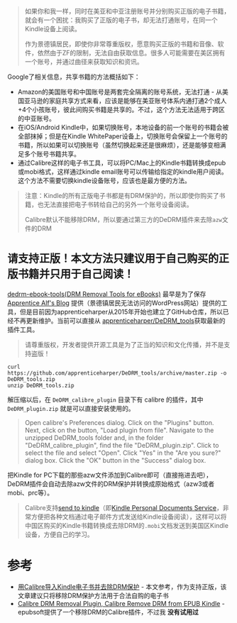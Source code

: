 > 如果你和我一样，同时在美亚和中亚注册账号并分别购买正版的电子书籍，就会有一个困扰：我购买了正版的电子书，却无法打通账号，在同一个Kindle设备上阅读。
>
> 作为景德镇居民，即使你非常尊重版权，愿意购买正版的书籍和音像、软件，依然由于ZF的限制，无法自由获取信息。很多人可能需要在美区拥有一个账号，并通过曲径来获取知识和资讯。

Google了相关信息，共享书籍的方法概括如下：

* Amazon的美国账号和中国账号是两套完全隔离的账号系统，无法打通 - 从美国亚马逊的家庭共享方式来看，应该是能够在美亚账号体系内通打通2个成人+4个小孩账号，彼此间购买书籍是共享的。不过，这个方法无法适用于跨区的中亚账号。
* 在iOS/Android Kindle中，如果切换账号，本地设备的前一个账号的书籍会被全部抹掉；但是在Kindle WhitePaper设备上，切换账号会保留上一个账号的书籍，所以如果可以切换账号（虽然切换起来还是很麻烦），还是能够变相满足多个账号书籍共享。
* 通过Calibre这样的电子书工具，可以将PC/Mac上的Kindle书籍转换成epub或mobi格式，这样通过kindle email账号可以传输给指定的kindle用户阅读。这个方法不需要切换kindle设备账号，应该也是最方便的方法。

> 注意：Kindle的所有正版电子书都是有DRM保护的，所以即使你购买了书籍，也无法直接把电子书转给自己的另外一个账号设备阅读。
>
> Calibre默认不能移除DRM，所以要通过第三方的DeDRM插件来去除`azw`文件的DRM

# `请支持正版！本文方法只建议用于自己购买的正版书籍并只用于自己阅读！`

[dedrm-ebook-tools(DRM Removal Tools for eBooks)](https://github.com/psyrendust/dedrm-ebook-tools) 最早是为了保存 [Apprentice Alf's Blog](http://www.apprenticealf.wordpress.com/) 提供（景德镇居民无法访问的WordPress网站）提供的工具，但是目前因为apprenticeharper从2015年开始也建立了GitHub仓库，所以已经不再更新维护。当前可以直接从 [apprenticeharper/DeDRM_tools](https://github.com/apprenticeharper/DeDRM_tools)获取最新的插件工具。

> 请尊重版权，开发者提供开源工具是为了正当的知识和文化传播，并不是支持盗版！

```
curl https://github.com/apprenticeharper/DeDRM_tools/archive/master.zip -o DeDRM_tools.zip
unzip DeDRM_tools.zip
```

解压缩以后，在 `DeDRM_calibre_plugin` 目录下有 calibre 的插件，其中 `DeDRM_plugin.zip` 就是可以直接安装使用的。

> Open calibre's Preferences dialog.  Click on the "Plugins" button.  Next, click on the button, "Load plugin from file".  Navigate to the unzipped DeDRM_tools folder and, in the folder "DeDRM_calibre_plugin", find the file "DeDRM_plugin.zip".  Click to select the file and select "Open".  Click "Yes" in the "Are you sure?" dialog box. Click the "OK" button in the "Success" dialog box.

把Kindle for PC下载的那些azw文件添加到Calibre即可（直接拖进去吧），DeDRM插件会自动去除azw文件的DRM保护并转换成原始格式（azw3或者mobi、prc等）。

> Calibre支持[send to kindle](https://www.amazon.com/gp/sendtokindle)（即[Kindle Personal Documents Service](https://www.amazon.com/gp/help/customer/display.html?nodeId=200767340)，非常方便把各种文档通过电子邮件方式发送给Kindle设备阅读），这样可以将中国区购买的Kindle书籍转换成去除DRM的`.mobi`文档发送到美国区Kindle设备，方便自己的学习。

# 参考

* [用Calibre导入Kindle电子书并去除DRM保护](https://www.librehat.com/importing-kindle-books-with-calibre-and-remove-drm-protection/) - 本文参考，作为支持正版，该文章建议只将移除DRM保护方法用于合法自购的电子书
* [Calibre DRM Removal Plugin, Calibre Remove DRM from EPUB Kindle](http://www.epubsoft.com/calibre-drm-removal-calibre-remove-drm.html) - epubsoft提供了一个移除DRM的Calibre插件，不过我 **没有试用过**
